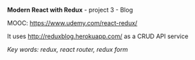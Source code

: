 **Modern React with Redux** - project 3 - Blog

MOOC: https://www.udemy.com/react-redux/

It uses http://reduxblog.herokuapp.com/ as a CRUD API service

*Key words: redux, react router, redux form*
